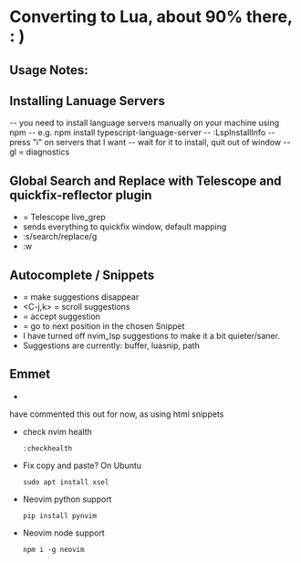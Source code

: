 # Converting to Lua, about 90% there, : )
## Usage Notes:

## Installing Lanuage Servers
-- you need to install language servers manually on your machine using npm
-- e.g. npm install typescript-language-server
-- :LspInstallInfo
-- press "i" on servers that I want
-- wait for it to install, quit out of window
-- gl = diagnostics

## Global Search and Replace with Telescope and quickfix-reflector plugin
- <C-g> = Telescope live_grep
- <C-q> sends everything to quickfix window, default mapping
- :s/search/replace/g
- :w 

## Autocomplete / Snippets
- <C-i> = make suggestions disappear
- <C-j,k> = scroll suggestions
- <CR> = accept suggestion
- <C-u> = go to next position in the chosen Snippet
- I have turned off nvim_lsp suggestions to make it a bit quieter/saner.
- Suggestions are currently: buffer, luasnip, path

## Emmet
- <Tab>
have commented this out for now, as using html snippets 


- check nvim health
  ```
  :checkhealth
  ```

- Fix copy and paste? On Ubuntu
  ```
  sudo apt install xsel
  ```

- Neovim python support
  ```
  pip install pynvim
  ```

- Neovim node support
  ```
  npm i -g neovim
  ```

